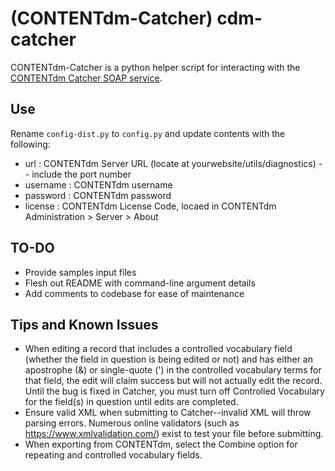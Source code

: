 # (CONTENTdm-Catcher) cdm-catcher

CONTENTdm-Catcher is a python helper script for interacting with the [CONTENTdm Catcher SOAP service](https://help.oclc.org/Metadata_Services/CONTENTdm/CONTENTdm_Catcher/Guide_to_the_CONTENTdm_Catcher).

## Use

Rename `config-dist.py` to `config.py` and update contents with the following:

- url : CONTENTdm Server URL (locate at yourwebsite/utils/diagnostics) -- include the port number
- username : CONTENTdm username
- password : CONTENTdm password
- license : CONTENTdm License Code, locaed in CONTENTdm Administration > Server > About

## TO-DO

- Provide samples input files
- Flesh out README with command-line argument details
- Add comments to codebase for ease of maintenance

## Tips and Known Issues

- When editing a record that includes a controlled vocabulary field (whether the field in question is being edited or not) and has either an apostrophe (&) or single-quote (') in the controlled vocabulary terms for that field, the edit will claim success but will not actually edit the record. Until the bug is fixed in Catcher, you must turn off Controlled Vocabulary for the field(s) in question until edits are completed.
- Ensure valid XML when submitting to Catcher--invalid XML will throw parsing errors. Numerous online validators (such as https://www.xmlvalidation.com/) exist to test your file before submitting.
- When exporting from CONTENTdm, select the Combine option for repeating and controlled vocabulary fields.

